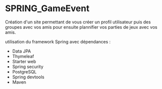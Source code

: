 # SPRING_GameEvent

Création d'un site permettant de vous créer un profil utilisateur puis des groupes avec vos amis pour ensuite plannifier vos parties de jeux avec vos amis.

utilisation du framework Spring avec dépendances :
 - Data JPA
 - Thymeleaf
 - Starter web
 - Spring security
 - PostgreSQL
 - Spring devtools
 - Maven
